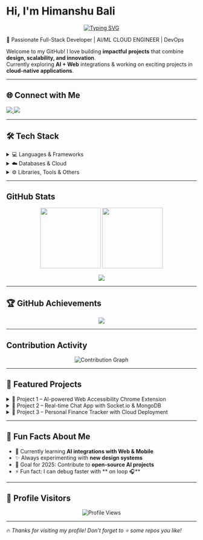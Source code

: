 #  Hi, I'm Himanshu Bali  

<p align="center">
  <a href="https://github.com/himanshubali">
    <img src="https://readme-typing-svg.demolab.com?font=Fira+Code&pause=1000&color=FF6B6B&width=435&lines=Full+Stack+Developer;AI+%26+Web+Explorer;Open+Source+Contributor;UI%2FUX+Enthusiast;Always+Learning+New+Tech" alt="Typing SVG" />
  </a>
</p>

🚀 Passionate Full-Stack  Developer | AI/ML CLOUD ENGINEER  |  DevOps 

Welcome to my GitHub! I love building **impactful projects** that combine **design, scalability, and innovation**.  
Currently exploring **AI + Web** integrations & working on exciting projects in **cloud-native applications**.  

---

## 🌐 Connect with Me  
<p align="left">
  <a href="https://www.linkedin.com/in/himanshu-bali" target="_blank">
    <img src="https://img.shields.io/badge/LinkedIn-0077B5.svg?style=for-the-badge&logo=linkedin&logoColor=white"/>
  </a>
  <a href="mailto:himanshubali855@gmail.com">
    <img src="https://img.shields.io/badge/Email-D14836.svg?style=for-the-badge&logo=gmail&logoColor=white"/>
  </a>
</p>

---

## 🛠️ Tech Stack  

<details>
<summary>💻 Languages & Frameworks</summary>
<br>
<p align="center">
<img src="https://skillicons.dev/icons?i=js,ts,html,java,python,cpp,cs,c,react,reactnative,nextjs,angular,vue,express,django,flask,threejs,vite" />
</p>
</details>

<details>
<summary>☁️ Databases & Cloud</summary>
<br>
<p align="center">
<img src="https://skillicons.dev/icons?i=mysql,mongodb,supabase,redis,gcp,aws,azure,vercel,netlify,docker,kubernetes" />
</p>
</details>

<details>
<summary>⚙️ Libraries, Tools & Others</summary>
<br>
<p align="center">
<img src="https://skillicons.dev/icons?i=git,github,npm,pnpm,tailwind,bootstrap,figma,canva,pandas,numpy,matplotlib,sklearn,tensorflow,pytorch,opencv" />  
<br><br>
<img src="https://img.shields.io/badge/Radix_UI-161618?style=for-the-badge&logo=radixui&logoColor=white"/> 
<img src="https://img.shields.io/badge/JWT-black?style=for-the-badge&logo=jsonwebtokens&logoColor=white"/>
<img src="https://img.shields.io/badge/Twilio-F22F46?style=for-the-badge&logo=twilio&logoColor=white"/>
</p>
</details>

---

##  GitHub Stats  

<p align="center">
  <img src="https://github-readme-stats.vercel.app/api?username=himanshubali&show_icons=true&theme=radical" height="160px"/>
  <img src="https://github-readme-streak-stats.herokuapp.com/?user=himanshubali&theme=radical" height="160px"/>
</p>

<p align="center">
  <img src="https://github-readme-stats.vercel.app/api/top-langs/?username=himanshubali&layout=compact&theme=radical"/>
</p>

---

## 🏆 GitHub Achievements  

<p align="center">
  <img src="https://github-profile-trophy.vercel.app/?username=himanshubali&theme=onedark&margin-w=15&margin-h=15"/>
</p>

---

##  Contribution Activity  

<p align="center">
  <img src="https://github-readme-activity-graph.vercel.app/graph?username=himanshubali&theme=react-dark&hide_border=true&area=true" alt="Contribution Graph" />
</p>

---

## 🚀 Featured Projects  

<details>
<summary>🔹 Project 1 – AI-powered Web Accessibility Chrome Extension</summary>
<br>
⚡ A Chrome extension that enhances **web accessibility** using AI.  
🔑 Features: Text-to-Speech, Speech-to-Text, Contrast Fixer, AI Image Labeling, Keyboard Navigation.  
🛠️ Tech Stack: JavaScript, React, TailwindCSS, TensorFlow, Chrome APIs.  
🔗 [Live Demo](#) | [Repo](#)
</details>

<details>
<summary>🔹 Project 2 – Real-time Chat App with Socket.io & MongoDB</summary>
<br>
💬 A **real-time messaging application** with authentication, typing indicators, and media sharing.  
🛠️ Tech Stack: Node.js, Express, MongoDB, Socket.io, JWT, TailwindCSS.  
🔗 [Live Demo](#) | [Repo](#)
</details>

<details>
<summary>🔹 Project 3 – Personal Finance Tracker with Cloud Deployment</summary>
<br>
💰 A finance management app with **expense tracking, analytics, and budgeting**.  
🛠️ Tech Stack: Next.js, Supabase, Chart.js, TailwindCSS, Vercel.  
🔗 [Live Demo](#) | [Repo](#)
</details>

---

## 📌 Fun Facts About Me  
- 🔭 Currently learning **AI integrations with Web & Mobile**  
- ✨ Always experimenting with **new design systems**  
- 🎯 Goal for 2025: Contribute to **open-source AI projects**  
- ⚡ Fun fact: I can debug faster with ** on loop 🎧**  

---

## 👀 Profile Visitors  

<p align="center">
  <img src="https://komarev.com/ghpvc/?username=himanshubali&label=Profile%20Views&color=ff69b4&style=for-the-badge" alt="Profile Views" />
</p>

---

🔥 *Thanks for visiting my profile! Don’t forget to ⭐ some repos you like!*  
